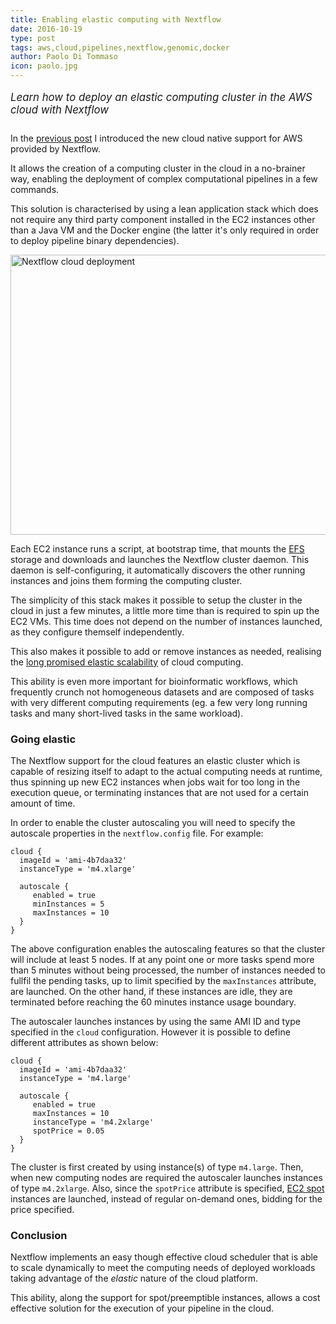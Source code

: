 ```yaml
---
title: Enabling elastic computing with Nextflow
date: 2016-10-19
type: post
tags: aws,cloud,pipelines,nextflow,genomic,docker
author: Paolo Di Tommaso
icon: paolo.jpg
---
```


<p class="text-muted" style='font-size: 1.2em; padding-bottom: 10px'>
<i>Learn how to deploy an elastic computing cluster in the AWS cloud with Nextflow </i>
</p>

In the [previous post](/blog/2016/deploy-in-the-cloud-at-snap-of-a-finger.html) I introduced
the new cloud native support for AWS provided by Nextflow.

It allows the creation of a computing cluster in the cloud in a no-brainer way, enabling
the deployment of complex computational pipelines in a few commands.

This solution is characterised by using a lean application stack which does not
require any third party component installed in the EC2 instances other than a Java VM and the
Docker engine (the latter it's only required in order to deploy pipeline binary dependencies).

<img alt='Nextflow cloud deployment' width='640' height='448' src='/img/cloud-deployment.png' />

Each EC2 instance runs a script, at bootstrap time, that mounts the [EFS](https://aws.amazon.com/efs/)
storage and downloads and launches the Nextflow cluster daemon. This daemon is self-configuring,
it automatically discovers the other running instances and joins them forming the computing cluster.

The simplicity of this stack makes it possible to setup the cluster in the cloud in just a few minutes,
a little more time than is required to spin up the EC2 VMs. This time does not depend on
the number of instances launched, as they configure themself independently.

This also makes it possible to add or remove instances as needed, realising the [long promised
elastic scalability](http://www.nextplatform.com/2016/09/21/three-great-lies-cloud-computing/)
of cloud computing.

This ability is even more important for bioinformatic workflows, which frequently crunch
not homogeneous datasets and are composed of tasks with very different computing requirements
(eg. a few very long running tasks and many short-lived tasks in the same workload).

### Going elastic

The Nextflow support for the cloud features an elastic cluster which is capable of resizing itself
to adapt to the actual computing needs at runtime, thus spinning up new EC2 instances when jobs
wait for too long in the execution queue, or terminating instances that are not used for
a certain amount of time.

In order to enable the cluster autoscaling you will need to specify the autoscale
properties in the `nextflow.config` file. For example:

```
cloud {
  imageId = 'ami-4b7daa32'
  instanceType = 'm4.xlarge'

  autoscale {
     enabled = true
     minInstances = 5
     maxInstances = 10
  }
}
```

The above configuration enables the autoscaling features so that the cluster will include
at least 5 nodes. If at any point one or more tasks spend more than 5 minutes without being
processed, the number of instances needed to fullfil the pending tasks, up to limit specified
by the `maxInstances` attribute, are launched. On the other hand, if these instances are
idle, they are terminated before reaching the 60 minutes instance usage boundary.

The autoscaler launches instances by using the same AMI ID and type specified in the `cloud`
configuration. However it is possible to define different attributes as shown below:

```
cloud {
  imageId = 'ami-4b7daa32'
  instanceType = 'm4.large'

  autoscale {
     enabled = true
     maxInstances = 10
     instanceType = 'm4.2xlarge'
     spotPrice = 0.05
  }
}
```

The cluster is first created by using instance(s) of type `m4.large`. Then, when new
computing nodes are required the autoscaler launches instances of type `m4.2xlarge`.
Also, since the `spotPrice` attribute is specified, [EC2 spot](https://aws.amazon.com/ec2/spot/)
instances are launched, instead of regular on-demand ones, bidding for the price specified.

### Conclusion

Nextflow implements an easy though effective cloud scheduler that is able to scale dynamically
to meet the computing needs of deployed workloads taking advantage of the _elastic_ nature
of the cloud platform.

This ability, along the support for spot/preemptible instances, allows a cost effective solution
for the execution of your pipeline in the cloud.

